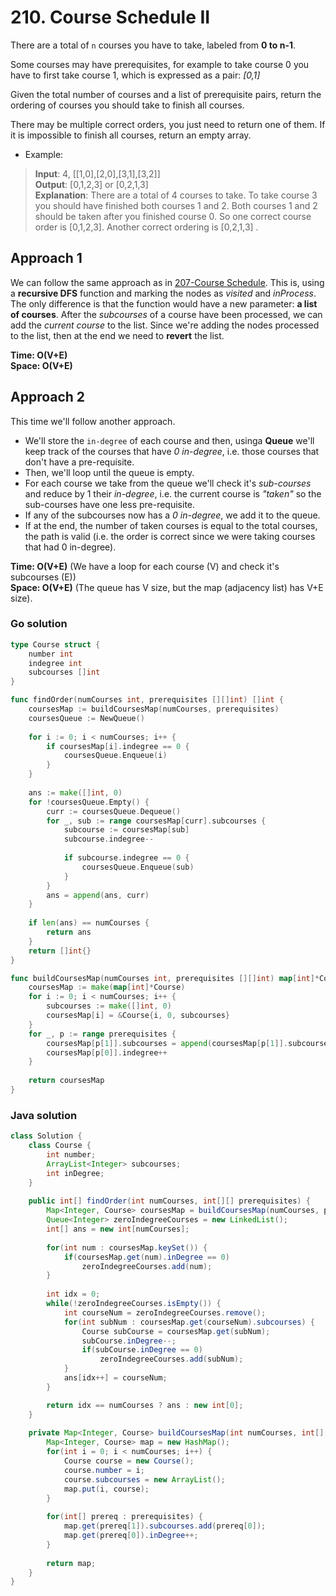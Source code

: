 # 210. Course Schedule II

There are a total of `n` courses you have to take, labeled from **0 to n-1**.

Some courses may have prerequisites, for example to take course 0 you have to first take course 1,
which is expressed as a pair: *[0,1]*

Given the total number of courses and a list of prerequisite pairs, return the ordering of courses 
you should take to finish all courses.

There may be multiple correct orders, you just need to return one of them. If it is impossible to 
finish all courses, return an empty array.

- Example:
> **Input**: 4, [[1,0],[2,0],[3,1],[3,2]] <br>
> **Output**: [0,1,2,3] or [0,2,1,3] <br>
> **Explanation**: There are a total of 4 courses to take. To take course 3 you should have 
> finished both courses 1 and 2. Both courses 1 and 2 should be taken after you finished course 0.
> So one correct course order is [0,1,2,3]. Another correct ordering is [0,2,1,3] .

## Approach 1
We can follow the same approach as in [207-Course Schedule](207-Course%20Schedule.md). This is, 
using a **recursive DFS** function and marking the nodes as *visited* and *inProcess*. The only
difference is that the function would have a new parameter: **a list of courses**. After the
*subcourses* of a course have been processed, we can add the *current course* to the list.
Since we're adding the nodes processed to the list, then at the end we need to **revert** the list.

**Time: O(V+E) <br> Space: O(V+E)**

## Approach 2
This time we'll follow another approach. 
- We'll store the `in-degree` of each course and then, usinga **Queue** we'll keep track of the
courses that have *0 in-degree*, i.e. those courses that don't have a pre-requisite. 
- Then, we'll loop until the queue is empty. 
- For each course we take from the queue we'll check it's *sub-courses* and reduce by 1 their
*in-degree*, i.e. the current course is *"taken"* so the sub-courses have one less pre-requisite.
- If any of the subcourses now has a *0 in-degree*, we add it to the queue.
- If at the end, the number of taken courses is equal to the total courses, the path is valid (i.e.
the order is correct since we were taking courses that had 0 in-degree).

**Time: O(V+E)** (We have a loop for each course (V) and check it's subcourses (E))<br> 
**Space: O(V+E)** (The queue has V size, but the map (adjacency list) has V+E size).

### Go solution
```go
type Course struct {
    number int
    indegree int
    subcourses []int
}

func findOrder(numCourses int, prerequisites [][]int) []int {
    coursesMap := buildCoursesMap(numCourses, prerequisites)
    coursesQueue := NewQueue()
    
    for i := 0; i < numCourses; i++ {
        if coursesMap[i].indegree == 0 {
            coursesQueue.Enqueue(i)
        }
    }
    
    ans := make([]int, 0)
    for !coursesQueue.Empty() {
        curr := coursesQueue.Dequeue()
        for _, sub := range coursesMap[curr].subcourses {
            subcourse := coursesMap[sub]
            subcourse.indegree--
            
            if subcourse.indegree == 0 {
                coursesQueue.Enqueue(sub)
            }
        }
        ans = append(ans, curr)
    }
    
    if len(ans) == numCourses {
        return ans
    }
    return []int{}
}

func buildCoursesMap(numCourses int, prerequisites [][]int) map[int]*Course {
    coursesMap := make(map[int]*Course)
    for i := 0; i < numCourses; i++ {
        subcourses := make([]int, 0)
        coursesMap[i] = &Course{i, 0, subcourses}
    }
    for _, p := range prerequisites {
        coursesMap[p[1]].subcourses = append(coursesMap[p[1]].subcourses, p[0])
        coursesMap[p[0]].indegree++
    }
    
    return coursesMap
}
```
### Java solution
```java
class Solution {
    class Course {
        int number;
        ArrayList<Integer> subcourses;
        int inDegree;
    }
    
    public int[] findOrder(int numCourses, int[][] prerequisites) {
        Map<Integer, Course> coursesMap = buildCoursesMap(numCourses, prerequisites);
        Queue<Integer> zeroIndegreeCourses = new LinkedList();
        int[] ans = new int[numCourses];
        
        for(int num : coursesMap.keySet()) {
            if(coursesMap.get(num).inDegree == 0)
                zeroIndegreeCourses.add(num);
        }
        
        int idx = 0;
        while(!zeroIndegreeCourses.isEmpty()) {
            int courseNum = zeroIndegreeCourses.remove();
            for(int subNum : coursesMap.get(courseNum).subcourses) {
                Course subCourse = coursesMap.get(subNum);
                subCourse.inDegree--;
                if(subCourse.inDegree == 0)
                    zeroIndegreeCourses.add(subNum);
            }
            ans[idx++] = courseNum;
        }

        return idx == numCourses ? ans : new int[0];
    }
    
    private Map<Integer, Course> buildCoursesMap(int numCourses, int[][] prerequisites) {
        Map<Integer, Course> map = new HashMap();
        for(int i = 0; i < numCourses; i++) {
            Course course = new Course();
            course.number = i;
            course.subcourses = new ArrayList();
            map.put(i, course);
        }
        
        for(int[] prereq : prerequisites) {
            map.get(prereq[1]).subcourses.add(prereq[0]);
            map.get(prereq[0]).inDegree++;
        }
        
        return map;
    }
}
```